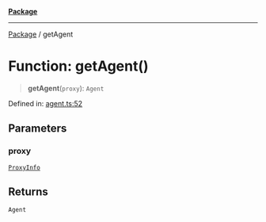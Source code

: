 [**Package**](../README.md)

***

[Package](../globals.md) / getAgent

# Function: getAgent()

> **getAgent**(`proxy`): `Agent`

Defined in: [agent.ts:52](https://github.com/AlexXanderGrib/proxy-master/blob/d9889b922817ac03c7a235b832a590a4ef34fb55/src/agent.ts#L52)

## Parameters

### proxy

[`ProxyInfo`](../type-aliases/ProxyInfo.md)

## Returns

`Agent`
